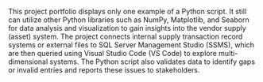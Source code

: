 This project portfolio displays only one example of a Python script. It still can utilize other Python libraries such as NumPy, Matplotlib, and Seaborn for data analysis and visualization to gain insights into the vendor supply (asset) system. The project connects internal supply transaction record systems or external files to SQL Server Management Studio (SSMS), which are then queried using Visual Studio Code (VS Code) to explore multi-dimensional systems. The Python script also validates data to identify gaps or invalid entries and reports these issues to stakeholders.
